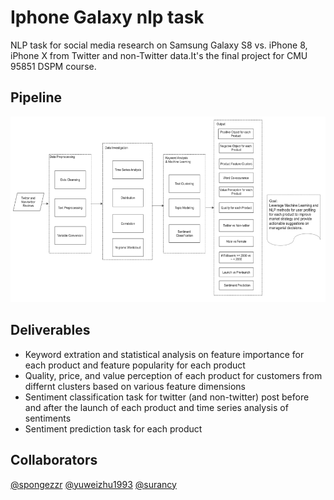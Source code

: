 # Iphone Galaxy nlp task

NLP task for social media research on Samsung Galaxy S8 vs. iPhone 8, iPhone X from Twitter and non-Twitter data.It's the final project for CMU 95851 DSPM course.

## Pipeline
![Image](https://github.com/yuweizhu1993/iphone_galaxy_nlp_task/blob/master/pipeline_flowchat.png)

## Deliverables
- Keyword extration and statistical analysis on feature importance for each product and feature popularity for each product
- Quality, price, and value perception of each product for customers from differnt clusters based on various feature dimensions
- Sentiment classification task for twitter (and non-twitter) post before and after the launch of each product and time series analysis of sentiments
- Sentiment prediction task for each product


## Collaborators
[@spongezzr](https://github.com/spongezzr)
[@yuweizhu1993](https://github.com/yuweizhu1993)
[@surancy](https://github.com/surancy)
